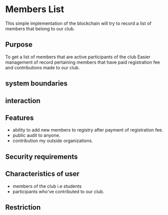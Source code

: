 # Members List
This simple implementation of the blockchain will try to record a list of members that belong to our club.

## Purpose 
To get a list of members that are active participants of the club 
Easier management of record pertaining members that have paid registration fee and contributions made to our club.

## system boundaries

## interaction

## Features
- ability to add new members to registry after payment of registration fee. 
- public audit to anyone.
- contribution my outside organizations.

## Security requirements

## Characteristics of user
- members of the club i.e students
- participants who've contributed to our club.

## Restriction

